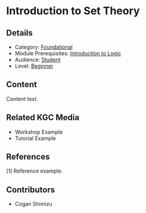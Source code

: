 # Introduction to Set Theory
## Details
* Category: [Foundational](../categories/Foundational.md)
* Module Prerequisites: [Introduction to Logic](../modules/Introduction_to_Logic.md)
* Audience: [Student](../audiences/Student.md)
* Level: [Beginner](../levels/Beginner.md)

## Content
Content text.

## Related KGC Media
* Workshop Example
* Tutorial Example

## References
[1] Reference example.

## Contributors
* Cogan Shimizu

